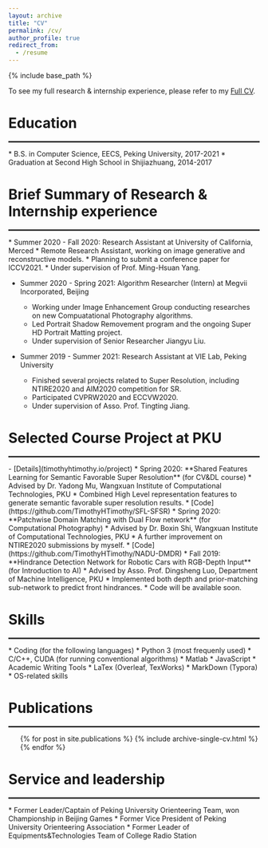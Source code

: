 ```yaml
---
layout: archive
title: "CV"
permalink: /cv/
author_profile: true
redirect_from:
  - /resume
---
```


{% include base_path %}

To see my full research & internship experience, please refer to my [Full CV](timothyhtimothy.github.io/files/cv.pdf).

# Education
<hr style="width:100%;height:3px;background-color:#333;">
* B.S. in Computer Science, EECS, Peking University, 2017-2021
* Graduation at Second High School in Shijiazhuang, 2014-2017

# Brief Summary of Research & Internship experience
<hr style="width:100%;height:3px;background-color:#333;">
* Summer 2020 - Fall 2020: Research Assistant at University of California, Merced
  * Remote Research Assistant, working on image generative and reconstructive models.
  * Planning to submit a conference paper for ICCV2021.
  * Under supervision of Prof. Ming-Hsuan Yang.
  
* Summer 2020 - Spring 2021: Algorithm Researcher (Intern) at Megvii Incorporated, Beijing
  * Working under Image Enhancement Group conducting researches on new Compuatational Photography algorithms.
  * Led Portrait Shadow Removement program and the ongoing Super HD Portrait Matting project.
  * Under supervision of Senior Researcher Jiangyu Liu.

* Summer 2019 - Summer 2021: Research Assistant at VIE Lab, Peking University
  * Finished several projects related to Super Resolution, including NTIRE2020 and AIM2020 competition for SR.
  * Participated CVPRW2020 and ECCVW2020.
  * Under supervision of Asso. Prof. Tingting Jiang.
  
# Selected Course Project at PKU
<hr style="width:100%;height:3px;background-color:#333;">
- [Details](timothyhtimothy.io/project)
* Spring 2020: **Shared Features Learning for Semantic Favorable Super Resolution** (for CV&DL course)
  * Advised by Dr. Yadong Mu, Wangxuan Institute of Computational Technologies, PKU
  * Combined High Level representation features to generate semantic favorable super resolution results. 
  * [Code](https://github.com/TimothyHTimothy/SFL-SFSR)
* Spring 2020: **Patchwise Domain Matching with Dual Flow network** (for Computational Photography)
  * Advised by Dr. Boxin Shi, Wangxuan Institute of Computational Technologies, PKU
  * A further improvement on NTIRE2020 submissions by myself.
  * [Code](https://github.com/TimothyHTimothy/NADU-DMDR)
* Fall 2019: **Hindrance Detection Network for Robotic Cars with RGB-Depth Input** (for Introduction to AI)
  * Advised by Asso. Prof. Dingsheng Luo, Department of Machine Intelligence, PKU
  * Implemented both depth and prior-matching sub-network to predict front hindrances.
  * Code will be available soon.


  
# Skills
<hr style="width:100%;height:3px;background-color:#333;">
* Coding (for the following languages)
  * Python 3 (most frequenly used)
  * C/C++, CUDA (for running conventional algorithms)
  * Matlab
  * JavaScript
* Academic Writing Tools
  * LaTex (Overleaf, TexWorks)
  * MarkDown (Typora)
* OS-related skills

# Publications
<hr style="width:100%;height:3px;background-color:#333;">
  <ul>{% for post in site.publications %}
    {% include archive-single-cv.html %}
  {% endfor %}</ul>
  
  
# Service and leadership
<hr style="width:100%;height:3px;background-color:#333;">
* Former Leader/Captain of Peking University Orienteering Team, won Championship in Beijing Games
* Former Vice President of Peking University Orienteering Association
* Former Leader of Equipments&Technologies Team of College Radio Station
